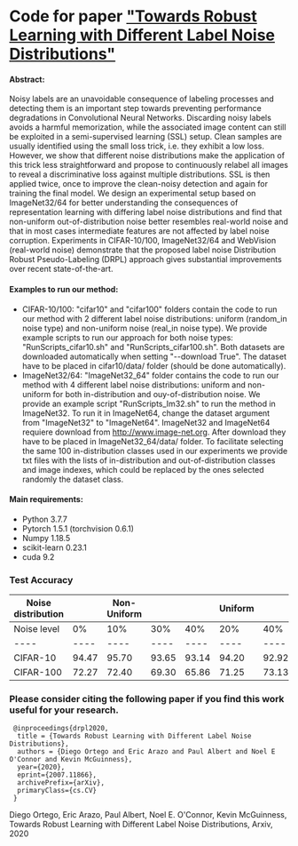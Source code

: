 # Code for paper <a href="https://arxiv.org/abs/1912.08741" target="_blank">"Towards Robust Learning with Different Label Noise Distributions"</a> 

#### Abstract:

Noisy labels are an unavoidable consequence of labeling processes and detecting them is an important step towards preventing performance degradations in Convolutional Neural Networks. Discarding noisy labels avoids a harmful memorization, while the associated image content can still be exploited in a semi-supervised learning (SSL) setup. Clean samples are usually identified using the small loss trick, i.e. they exhibit a low loss. However, we show that different noise distributions make the application of this trick less straightforward and propose to continuously relabel all images to reveal a discriminative loss against multiple distributions. SSL is then applied twice, once to improve the clean-noisy detection and again for training the final model. We design an experimental setup based on ImageNet32/64 for better understanding the consequences of representation learning with differing label noise distributions and find that non-uniform out-of-distribution noise better resembles real-world noise and that in most cases intermediate features are not affected by label noise corruption. Experiments in CIFAR-10/100, ImageNet32/64 and WebVision (real-world noise) demonstrate that the proposed label noise Distribution Robust Pseudo-Labeling (DRPL) approach gives substantial improvements over recent state-of-the-art. 

#### Examples to run our method:

- CIFAR-10/100: "cifar10" and "cifar100" folders contain the code to run our method with 2 different label noise distributions: uniform (random_in noise type) and non-uniform noise (real_in noise type). We provide example scripts to run our approach for both noise types: "RunScripts_cifar10.sh" and "RunScripts_cifar100.sh". Both datasets are downloaded automatically when setting "--download True". The dataset have to be placed in cifar10/data/ folder (should be done automatically).
- ImageNet32/64: "ImageNet32_64" folder contains the code to run our method with 4 different label noise distributions: uniform and non-uniform for both in-distribution and ouy-of-distribution noise. We provide an example script "RunScripts_Im32.sh" to run the method in ImageNet32. To run it in ImageNet64, change the dataset argument from "ImageNet32" to "ImageNet64". ImageNet32 and ImageNet64 requiere download from http://www.image-net.org. After download they have to be placed in ImageNet32_64/data/ folder. To facilitate selecting the same 100 in-distribution classes used in our experiments we provide txt files with the lists of in-distribution and out-of-distribution classes and image indexes, which could be replaced by the ones selected randomly the dataset class.

#### Main requirements:

- Python 3.7.7
- Pytorch 1.5.1 (torchvision 0.6.1)
- Numpy 1.18.5
- scikit-learn 0.23.1
- cuda 9.2



### Test Accuracy

|Noise distribution| |Non-Uniform| | |Uniform| | | |
|----|----|----|----|----|----|----|----|----|
|Noise level|0%|10%|30%|40%|20%|40%|60%|80%|
|----|----|----|----|----|----|----|----|----|
|CIFAR-10|94.47|95.70|93.65|93.14|94.20|92.92|89.21|64.35|
|CIFAR-100|72.27 |72.40 |69.30 |65.86 |71.25 |73.13 |68.71 |53.04|


### Please consider citing the following paper if you find this work useful for your research.

```
 @inproceedings{drpl2020,
  title = {Towards Robust Learning with Different Label Noise Distributions},
  authors = {Diego Ortego and Eric Arazo and Paul Albert and Noel E O'Connor and Kevin McGuinness},
  year={2020},
  eprint={2007.11866},
  archivePrefix={arXiv},
  primaryClass={cs.CV}
 } 
```

Diego Ortego, Eric Arazo, Paul Albert, Noel E. O'Connor, Kevin McGuinness, Towards Robust Learning with Different Label Noise Distributions, Arxiv, 2020
